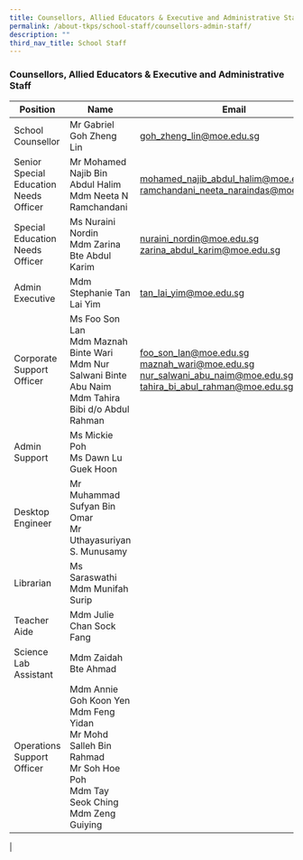 ```yaml
---
title: Counsellors, Allied Educators & Executive and Administrative Staff
permalink: /about-tkps/school-staff/counsellors-admin-staff/
description: ""
third_nav_title: School Staff
---
```

### **Counsellors, Allied Educators & Executive and Administrative Staff**

| Position | Name | Email | Ext |
|---|---|---|---|
| School Counsellor |  Mr Gabriel Goh Zheng Lin  | goh_zheng_lin@moe.edu.sg|292
| Senior Special Education Needs Officer |  Mr Mohamed Najib Bin Abdul Halim<br>Mdm Neeta N Ramchandani | mohamed_najib_abdul_halim@moe.edu.sg<br>ramchandani_neeta_naraindas@moe.edu.sg | 301<br>297
| Special Education Needs Officer |  Ms Nuraini Nordin<br>Mdm Zarina Bte Abdul Karim | nuraini_nordin@moe.edu.sg<br>zarina_abdul_karim@moe.edu.sg | <br>300
| Admin Executive |  Mdm Stephanie Tan Lai Yim  | tan_lai_yim@moe.edu.sg | 102
| Corporate Support Officer |  Ms Foo Son Lan<br>Mdm Maznah Binte Wari<br>Mdm Nur Salwani Binte Abu Naim<br>Mdm Tahira Bibi d/o Abdul Rahman | foo_son_lan@moe.edu.sg<br>maznah_wari@moe.edu.sg<br>nur_salwani_abu_naim@moe.edu.sg<br>tahira_bi_abul_rahman@moe.edu.sg |132<br>131<br>104<br>103
| Admin Support | Ms Mickie Poh<br>Ms Dawn Lu Guek Hoon | |100<br>101
| Desktop Engineer | Mr Muhammad Sufyan Bin Omar<br>Mr Uthayasuriyan S. Munusamy |
| Librarian |  Ms Saraswathi <br> Mdm Munifah Surip | |307<br>307
| Teacher Aide |  Mdm Julie Chan Sock Fang |
| Science Lab Assistant |  Mdm Zaidah Bte Ahmad |
| Operations Support Officer |  Mdm Annie Goh Koon Yen<br>Mdm Feng Yidan<br>Mr Mohd Salleh Bin Rahmad<br>Mr Soh Hoe Poh<br>Mdm Tay Seok Ching<br>Mdm Zeng Guiying |
|